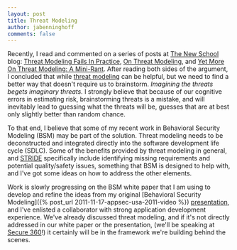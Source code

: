 ```yaml
---
layout: post
title: Threat Modeling
author: jabenninghoff
comments: false
---
```

Recently, I read and commented on a series of posts at [The New School](https://web.archive.org/web/20190710194248/https://newschoolsecurity.com/)
blog: [Threat Modeling Fails In Practice](https://web.archive.org/web/20170322105258/http://newschoolsecurity.com/2012/02/threat-modeling-fails-in-practice/),
[On Threat Modeling](https://web.archive.org/web/20170322103726/http://newschoolsecurity.com/2012/02/on-threat-modeling/),
and [Yet More On Threat Modeling: A Mini-Rant](https://web.archive.org/web/20170322163523/http://newschoolsecurity.com/2012/02/yet-more-on-threat-modeling-a-mini-rant/).
After reading both sides of the argument, I concluded that while [threat modeling](http://msdn.microsoft.com/en-us/library/ff648644.aspx)
can be helpful, but we need to find a better way that doesn't require us
to brainstorm. *Imagining the threats begets imaginary threats.* I
strongly believe that because of our cognitive errors in estimating
risk, brainstorming threats is a mistake, and will inevitably lead to
guessing what the threats will be, guesses that are at best only
slightly better than random chance.

To that end, I believe that some of my recent work in Behavioral
Security Modeling (BSM) may be part of the solution. Threat modeling
needs to be deconstructed and integrated directly into the software
development life cycle (SDLC). Some of the benefits provided by threat
modeling in general, and
[STRIDE](http://msdn.microsoft.com/en-us/magazine/cc163519.aspx)
specifically include identifying missing requirements and potential
quality/safety issues, something that BSM is designed to help with, and
I've got some ideas on how to address the other elements.

Work is slowly progressing on the BSM white paper that I am using to
develop and refine the ideas from my original [Behavioral Security Modeling]({% post_url 2011-11-17-appsec-usa-2011-video %})
[presentation](/assets/bsm-owasp-20110922.pdf), and
I've enlisted a collaborator with strong application development
experience. We've already discussed threat modeling, and if it's not
directly addressed in our white paper or the presentation, (we'll be
speaking at [Secure 360](https://web.archive.org/web/20120219050943/http://secure360.org/)!) it
certainly will be in the framework we're building behind the scenes.
